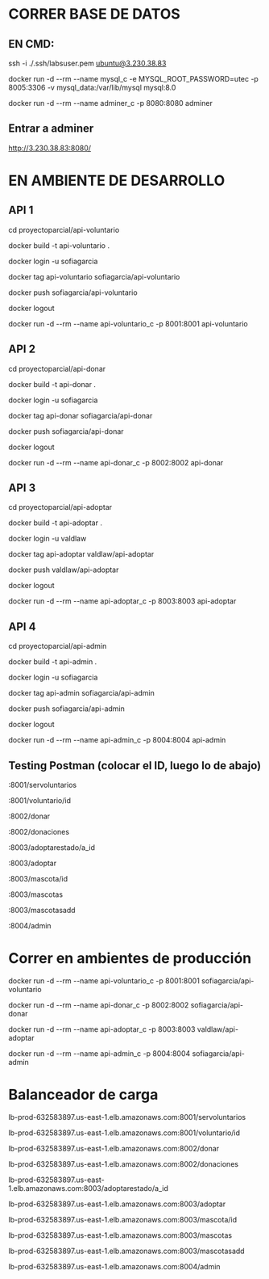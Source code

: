 
# CORRER BASE DE DATOS

## EN CMD:
ssh -i ./.ssh/labsuser.pem ubuntu@3.230.38.83

docker run -d --rm --name mysql_c -e MYSQL_ROOT_PASSWORD=utec -p 8005:3306 -v mysql_data:/var/lib/mysql mysql:8.0

docker run -d --rm --name adminer_c -p 8080:8080 adminer

## Entrar a adminer
http://3.230.38.83:8080/
# EN AMBIENTE DE DESARROLLO

## API 1
cd proyectoparcial/api-voluntario

docker build -t api-voluntario .

docker login -u sofiagarcia

docker tag api-voluntario sofiagarcia/api-voluntario

docker push sofiagarcia/api-voluntario

docker logout

docker run -d --rm --name api-voluntario_c -p 8001:8001 api-voluntario

## API 2
cd proyectoparcial/api-donar

docker build -t api-donar .

docker login -u sofiagarcia 

docker tag api-donar sofiagarcia/api-donar

docker push sofiagarcia/api-donar

docker logout

docker run -d --rm --name api-donar_c -p 8002:8002 api-donar

## API 3
cd proyectoparcial/api-adoptar

docker build -t api-adoptar .

docker login -u valdlaw 

docker tag api-adoptar valdlaw/api-adoptar

docker push valdlaw/api-adoptar

docker logout

docker run -d --rm --name api-adoptar_c -p 8003:8003 api-adoptar

## API 4
cd proyectoparcial/api-admin

docker build -t api-admin .

docker login -u sofiagarcia 

docker tag api-admin sofiagarcia/api-admin

docker push sofiagarcia/api-admin

docker logout

docker run -d --rm --name api-admin_c -p 8004:8004 api-admin


## Testing Postman (colocar el ID, luego lo de abajo)

:8001/servoluntarios

:8001/voluntario/id


:8002/donar

:8002/donaciones


:8003/adoptarestado/a_id

:8003/adoptar

:8003/mascota/id

:8003/mascotas

:8003/mascotasadd

:8004/admin

# Correr en ambientes de producción

docker run -d --rm --name api-voluntario_c -p 8001:8001 sofiagarcia/api-voluntario

docker run -d --rm --name api-donar_c -p 8002:8002 sofiagarcia/api-donar

docker run -d --rm --name api-adoptar_c -p 8003:8003 valdlaw/api-adoptar

docker run -d --rm --name api-admin_c -p 8004:8004 sofiagarcia/api-admin

# Balanceador de carga

lb-prod-632583897.us-east-1.elb.amazonaws.com:8001/servoluntarios

lb-prod-632583897.us-east-1.elb.amazonaws.com:8001/voluntario/id


lb-prod-632583897.us-east-1.elb.amazonaws.com:8002/donar

lb-prod-632583897.us-east-1.elb.amazonaws.com:8002/donaciones


lb-prod-632583897.us-east-1.elb.amazonaws.com:8003/adoptarestado/a_id

lb-prod-632583897.us-east-1.elb.amazonaws.com:8003/adoptar

lb-prod-632583897.us-east-1.elb.amazonaws.com:8003/mascota/id

lb-prod-632583897.us-east-1.elb.amazonaws.com:8003/mascotas

lb-prod-632583897.us-east-1.elb.amazonaws.com:8003/mascotasadd


lb-prod-632583897.us-east-1.elb.amazonaws.com:8004/admin